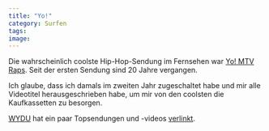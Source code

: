 ```yaml
---
title: "Yo!"
category: Surfen
tags: 
image: 
---
```


Die wahrscheinlich coolste Hip-Hop-Sendung im Fernsehen war [Yo! MTV Raps](http://www.wydublog.com/2008/04/twenty-years-of-yo-mtv-raps.html). Seit der ersten Sendung sind 20 Jahre vergangen.  

  

Ich glaube, dass ich damals im zweiten Jahr zugeschaltet habe und mir alle Videotitel herausgeschrieben habe, um mir von den coolsten die Kaufkassetten zu besorgen.  

  

[WYDU](http://www.wydublog.com) hat ein paar Topsendungen und -videos [verlinkt](http://www.wydublog.com/2008/04/twenty-years-of-yo-mtv-raps.html).